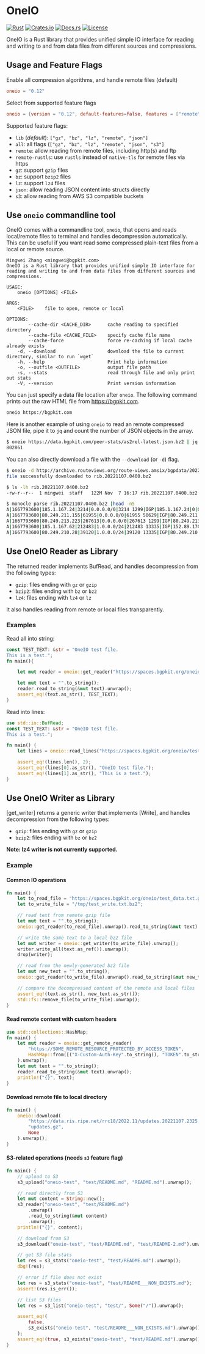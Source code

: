 # OneIO

[![Rust](https://github.com/bgpkit/oneio/actions/workflows/rust.yml/badge.svg)](https://github.com/bgpkit/oneio/actions/workflows/rust.yml)
[![Crates.io](https://img.shields.io/crates/v/oneio)](https://crates.io/crates/oneio)
[![Docs.rs](https://docs.rs/oneio/badge.svg)](https://docs.rs/oneio)
[![License](https://img.shields.io/crates/l/oneio)](https://raw.githubusercontent.com/bgpkit/oneio/main/LICENSE)

OneIO is a Rust library that provides unified simple IO interface for reading and writing to and from data files from different sources and compressions.

## Usage and Feature Flags

Enable all compression algorithms, and handle remote files (default)
```toml
oneio = "0.12"
```

Select from supported feature flags
```toml
oneio = {version = "0.12", default-features=false, features = ["remote", "gz"]}
```

Supported feature flags:
- `lib` (*default*): `["gz", "bz", "lz", "remote", "json"]`
- `all`: all flags (`["gz", "bz", "lz", "remote", "json", "s3"]`
- `remote`: allow reading from remote files, including http(s) and ftp
- `remote-rustls`: use `rustls` instead of `native-tls` for remote files via https
- `gz`: support `gzip` files
- `bz`: support `bzip2` files
- `lz`: support `lz4` files
- `json`: allow reading JSON content into structs directly
- `s3`: allow reading from AWS S3 compatible buckets

## Use `oneio` commandline tool

OneIO comes with a commandline tool, `oneio`, that opens and reads local/remote files
to terminal and handles decompression automatically. This can be useful if you want
read some compressed plain-text files from a local or remote source.

```text
Mingwei Zhang <mingwei@bgpkit.com>
OneIO is a Rust library that provides unified simple IO interface for
reading and writing to and from data files from different sources and compressions.

USAGE:
    oneio [OPTIONS] <FILE>

ARGS:
    <FILE>    file to open, remote or local

OPTIONS:
        --cache-dir <CACHE_DIR>      cache reading to specified directory
        --cache-file <CACHE_FILE>    specify cache file name
        --cache-force                force re-caching if local cache already exists
    -d, --download                   download the file to current directory, similar to run `wget`
    -h, --help                       Print help information
    -o, --outfile <OUTFILE>          output file path
    -s, --stats                      read through file and only print out stats
    -V, --version                    Print version information
```

You can just specify a data file location after `oneio`. The following command
prints out the raw HTML file from <https://bgpkit.com>.
```bash
oneio https://bgpkit.com
```

Here is another example of using `oneio` to read an remote compressed JSON file,
pipe it to `jq` and count the number of JSON objects in the array.
```bash
$ oneio https://data.bgpkit.com/peer-stats/as2rel-latest.json.bz2 | jq '.|length'
802861
```

You can also directly download a file with the `--download` (or `-d`) flag.
```bash
$ oneio -d http://archive.routeviews.org/route-views.amsix/bgpdata/2022.11/RIBS/rib.20221107.0400.bz2
file successfully downloaded to rib.20221107.0400.bz2

$ ls -lh rib.20221107.0400.bz2
-rw-r--r--  1 mingwei  staff   122M Nov  7 16:17 rib.20221107.0400.bz2

$ monocle parse rib.20221107.0400.bz2 |head -n5
A|1667793600|185.1.167.24|3214|0.0.0.0/0|3214 1299|IGP|185.1.167.24|0|0|3214:3001|NAG||
A|1667793600|80.249.211.155|61955|0.0.0.0/0|61955 50629|IGP|80.249.211.155|0|0||NAG||
A|1667793600|80.249.213.223|267613|0.0.0.0/0|267613 1299|IGP|80.249.213.223|0|0|5469:6000|NAG||
A|1667793600|185.1.167.62|212483|1.0.0.0/24|212483 13335|IGP|152.89.170.244|0|0|13335:10028 13335:19000 13335:20050 13335:20500 13335:20530 lg:212483:1:104|NAG|13335|108.162.243.9
A|1667793600|80.249.210.28|39120|1.0.0.0/24|39120 13335|IGP|80.249.210.28|0|0|13335:10020 13335:19020 13335:20050 13335:20500 13335:20530|AG|13335|141.101.65.254
```
## Use OneIO Reader as Library

The returned reader implements BufRead, and handles decompression from the following types:
- `gzip`: files ending with `gz` or `gzip`
- `bzip2`: files ending with `bz` or `bz2`
- `lz4`: files ending with `lz4` or `lz`

It also handles reading from remote or local files transparently.

### Examples

Read all into string:
```rust
const TEST_TEXT: &str = "OneIO test file.
This is a test.";
fn main(){

    let mut reader = oneio::get_reader("https://spaces.bgpkit.org/oneio/test_data.txt.gz").unwrap();

    let mut text = "".to_string();
    reader.read_to_string(&mut text).unwrap();
    assert_eq!(text.as_str(), TEST_TEXT);
}
```

Read into lines:
```rust
use std::io::BufRead;
const TEST_TEXT: &str = "OneIO test file.
This is a test.";

fn main() {
    let lines = oneio::read_lines("https://spaces.bgpkit.org/oneio/test_data.txt.gz").map(|line| line.unwrap()).collect::<Vec<String>>();

    assert_eq!(lines.len(), 2);
    assert_eq!(lines[0].as_str(), "OneIO test file.");
    assert_eq!(lines[1].as_str(), "This is a test.");
}
```

## Use OneIO Writer as Library

[get_writer] returns a generic writer that implements [Write], and handles decompression from the following types:
- `gzip`: files ending with `gz` or `gzip`
- `bzip2`: files ending with `bz` or `bz2`

**Note: lz4 writer is not currently supported.**

### Example

#### Common IO operations
```rust
fn main() {
    let to_read_file = "https://spaces.bgpkit.org/oneio/test_data.txt.gz";
    let to_write_file = "/tmp/test_write.txt.bz2";

    // read text from remote gzip file
    let mut text = "".to_string();
    oneio::get_reader(to_read_file).unwrap().read_to_string(&mut text).unwrap();

    // write the same text to a local bz2 file
    let mut writer = oneio::get_writer(to_write_file).unwrap();
    writer.write_all(text.as_ref()).unwrap();
    drop(writer);

    // read from the newly-generated bz2 file
    let mut new_text = "".to_string();
    oneio::get_reader(to_write_file).unwrap().read_to_string(&mut new_text).unwrap();

    // compare the decompressed content of the remote and local files
    assert_eq!(text.as_str(), new_text.as_str());
    std::fs::remove_file(to_write_file).unwrap();
}
```

#### Read remote content with custom headers

```rust
use std::collections::HashMap;
fn main() {
    let mut reader = oneio::get_remote_reader(
        "https://SOME_REMOTE_RESOURCE_PROTECTED_BY_ACCESS_TOKEN",
        HashMap::from([("X-Custom-Auth-Key".to_string(), "TOKEN".to_string())])
    ).unwrap();
    let mut text = "".to_string();
    reader.read_to_string(&mut text).unwrap();
    println!("{}", text);
}
```

#### Download remote file to local directory

```rust
fn main() {
    oneio::download(
        "https://data.ris.ripe.net/rrc18/2022.11/updates.20221107.2325.gz",
        "updates.gz",
        None
    ).unwrap();
}
```

#### S3-related operations (needs `s3` feature flag)
```rust
fn main() {
    // upload to S3
    s3_upload("oneio-test", "test/README.md", "README.md").unwrap();

    // read directly from S3
    let mut content = String::new();
    s3_reader("oneio-test", "test/README.md")
        .unwrap()
        .read_to_string(&mut content)
        .unwrap();
    println!("{}", content);

    // download from S3
    s3_download("oneio-test", "test/README.md", "test/README-2.md").unwrap();

    // get S3 file stats
    let res = s3_stats("oneio-test", "test/README.md").unwrap();
    dbg!(res);

    // error if file does not exist
    let res = s3_stats("oneio-test", "test/README___NON_EXISTS.md");
    assert!(res.is_err());

    // list S3 files
    let res = s3_list("oneio-test", "test/", Some("/")).unwrap();

    assert_eq!(
        false,
        s3_exists("oneio-test", "test/README___NON_EXISTS.md").unwrap()
    );
    assert_eq!(true, s3_exists("oneio-test", "test/README.md").unwrap());
}
```
